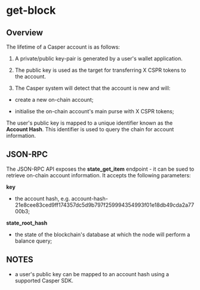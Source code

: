 # get-block

## Overview

The lifetime of a Casper account is as follows:

1. A private/public key-pair is generated by a user's wallet application.

2. The public key is used as the target for transferring X CSPR tokens to the account. 

3. The Casper system will detect that the account is new and will: 

- create a new on-chain account;

- initialise the on-chain account's main purse with X CSPR tokens;

The user's public key is mapped to a unique identifier known as the **Account Hash**.  This identifier is used to query the chain for account information.

## JSON-RPC

The JSON-RPC API exposes the **state_get_item** endpoint - it can be sued to retrieve on-chain account information.  It accepts the following parameters:

**key**

- the account hash, e.g. account-hash-21e8cee83ced9ff174357dc5d9b797f259994354993f01e18db49cda2a7700b3;

**state_root_hash**

- the state of the blockchain's database at which the node will perform a balance query;

## NOTES

- a user's public key can be mapped to an account hash using a supported Casper SDK.
